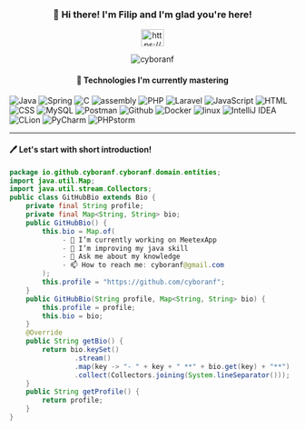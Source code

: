 ### <p align="center"> 👋 Hi there! I'm Filip and I'm glad you're here!</p> 
<p align="center">
<a href="https://www.linkedin.com/in/filip-cyboran-882a89225/" target="blank"><img align="center" src="https://raw.githubusercontent.com/rahuldkjain/github-profile-readme-generator/master/src/images/icons/Social/linked-in-alt.svg" alt="https://www.linkedin.com/in/filip-cyboran-882a89225/" height="30" width="40" /></a>
</p>
<p align="center"><img src="https://komarev.com/ghpvc/?username=cyboranf&label=Profile%20views&color=0e75b6&style=flat" alt="cyboranf" /> 
</p>

#### <p align="center">🚀 Technologies I'm currently mastering</p> 
   
![Java](https://img.shields.io/badge/Java-17-blue?logo=java)
![Spring](https://img.shields.io/badge/Spring-5.3-blue?logo=spring)
![C](https://img.shields.io/badge/C-gray?logo=c)
![assembly](https://img.shields.io/badge/assembly-language-blue?logo=assembly)
![PHP](https://img.shields.io/badge/PHP-8.2-blue?logo=php)
![Laravel](https://img.shields.io/badge/Laravel-10-blue?logo=laravel)
![JavaScript](https://img.shields.io/badge/JavaScript-ES11-blue?logo=javascript)
![HTML](https://img.shields.io/badge/HTML-5-blue?logo=html)
![CSS](https://img.shields.io/badge/CSS-gray?logo=css)
![MySQL](https://img.shields.io/badge/MySQL-8.0.22-blue?logo=mysql)
![Postman](https://img.shields.io/badge/Postman-gray?logo=postman)
![Github](https://img.shields.io/badge/Github-gray?logo=github)
![Docker](https://img.shields.io/badge/Docker-gray?logo=docker)
![linux](https://img.shields.io/badge/linux-gray?logo=linux)
![IntelliJ IDEA](https://img.shields.io/badge/IntelliJ_IDEA-2020.2.3-blue?logo=intellij-idea)
![CLion](https://img.shields.io/badge/CLion-2020.2.3-blue?logo=clion)
![PyCharm](https://img.shields.io/badge/PyCharm-2020.2.3-blue?logo=pycharm)
![PHPstorm](https://img.shields.io/badge/PHPStorm-2020.2.3-blue?logo=phpstorm)




-------

#### 🖊 Let's start with short introduction!

```Java
package io.github.cyboranf.cyboranf.domain.entities;
import java.util.Map;
import java.util.stream.Collectors;
public class GitHubBio extends Bio {
    private final String profile;
    private final Map<String, String> bio;
    public GitHubBio() {
        this.bio = Map.of(
             - 🔭 I’m currently working on MeetexApp
             - 🌱 I’m improving my java skill
             - 💬 Ask me about my knowledge
             - 📫 How to reach me: cyboranf@gmail.com
        );
        this.profile = "https://github.com/cyboranf";
    }
    public GitHubBio(String profile, Map<String, String> bio) {
        this.profile = profile;
        this.bio = bio;
    }
    @Override
    public String getBio() {
        return bio.keySet()
                .stream()
                .map(key -> "- " + key + " **" + bio.get(key) + "**")
                .collect(Collectors.joining(System.lineSeparator()));
    }
    public String getProfile() {
        return profile;
    }
}



